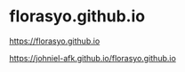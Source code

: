 # florasyo.github.io

https://florasyo.github.io


https://johniel-afk.github.io/florasyo.github.io
